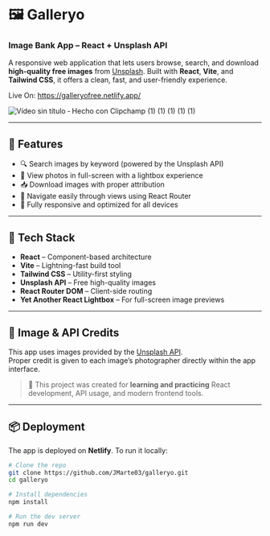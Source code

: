 # 🖼️ Galleryo
### Image Bank App – React + Unsplash API

A responsive web application that lets users browse, search, and download **high-quality free images** from [Unsplash](https://unsplash.com). Built with **React**, **Vite**, and **Tailwind CSS**, it offers a clean, fast, and user-friendly experience.

Live On: https://galleryofree.netlify.app/

![Vídeo sin título ‐ Hecho con Clipchamp (1) (1) (1) (1) (1)](https://github.com/user-attachments/assets/ad79e308-29ce-48f9-a660-f39a0c69fb27)


---

## 🚀 Features

- 🔍 Search images by keyword (powered by the Unsplash API)
- 📸 View photos in full-screen with a lightbox experience
- 📥 Download images with proper attribution
- 🧭 Navigate easily through views using React Router
- 📱 Fully responsive and optimized for all devices

---

## 🧰 Tech Stack

- **React** – Component-based architecture
- **Vite** – Lightning-fast build tool
- **Tailwind CSS** – Utility-first styling
- **Unsplash API** – Free high-quality images
- **React Router DOM** – Client-side routing
- **Yet Another React Lightbox** – For full-screen image previews

---

## 📸 Image & API Credits

This app uses images provided by the [Unsplash API](https://unsplash.com/developers).  
Proper credit is given to each image’s photographer directly within the app interface.

> 🧪 This project was created for **learning and practicing** React development, API usage, and modern frontend tools.

---

## 📦 Deployment

The app is deployed on **Netlify**. To run it locally:

```bash
# Clone the repo
git clone https://github.com/JMarte03/galleryo.git
cd galleryo

# Install dependencies
npm install

# Run the dev server
npm run dev
